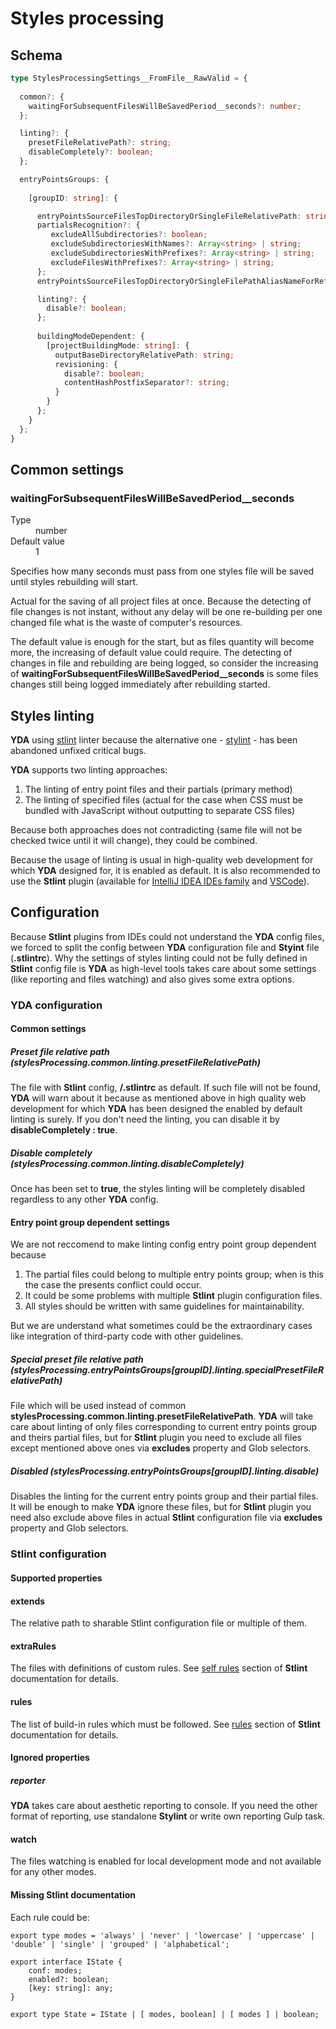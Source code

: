 # Styles processing

## Schema

```typescript
type StylesProcessingSettings__FromFile__RawValid = {
  
  common?: {
    waitingForSubsequentFilesWillBeSavedPeriod__seconds?: number;
  };

  linting?: {
    presetFileRelativePath?: string;
    disableCompletely?: boolean;
  };

  entryPointsGroups: {
    
    [groupID: string]: {

      entryPointsSourceFilesTopDirectoryOrSingleFileRelativePath: string;
      partialsRecognition?: {
         excludeAllSubdirectories?: boolean;
         excludeSubdirectoriesWithNames?: Array<string> | string;
         excludeSubdirectoriesWithPrefixes?: Array<string> | string;
         excludeFilesWithPrefixes?: Array<string> | string;
      };
      entryPointsSourceFilesTopDirectoryOrSingleFilePathAliasNameForReferencingFromHTML?: string;

      linting?: {
        disable?: boolean;
      };
      
      buildingModeDependent: {
        [projectBuildingMode: string]: {
          outputBaseDirectoryRelativePath: string;
          revisioning: {
            disable?: boolean;
            contentHashPostfixSeparator?: string;
          }
        }
      };
    }
  };
}
```

## Common settings
### waitingForSubsequentFilesWillBeSavedPeriod__seconds

<dl>
  <dt>Type</dt>
  <dd>number</dd>
  <dt>Default value</dt>
  <dd>1</dd>
</dl>

Specifies how many seconds must pass from one styles file will be saved until styles rebuilding will start.

Actual for the saving of all project files at once. Because the detecting of file changes is not instant,
without any delay will be one re-building per one changed file what is the waste of computer's resources.

The default value is enough for the start, but as files quantity will become more, the increasing of default value could
require. The detecting of changes in file and rebuilding are being logged, so consider the increasing of
**waitingForSubsequentFilesWillBeSavedPeriod__seconds** is some files changes still being logged immediately
after rebuilding started.


## Styles linting

**YDA** using [stlint](https://github.com/stylus/stlint#cli) linter because the alternative one - [stylint](https://github.com/SimenB/stylint) -
has been abandoned unfixed critical bugs.

**YDA** supports two linting approaches:

1. The linting of entry point files and their partials (primary method)
2. The linting of specified files (actual for the case when CSS must be bundled with JavaScript without outputting
   to separate CSS files)

Because both approaches does not contradicting (same file will not be checked twice until it will change), 
they could be combined.

Because the usage of linting is usual in high-quality web development for which **YDA** designed for, it is enabled as
default. It is also recommended to use the **Stlint** plugin (available for [IntelliJ IDEA IDEs family](https://github.com/stylus/stlint-idea-plugin) 
and [VSCode](https://marketplace.visualstudio.com/items?itemName=xdan.stlint-vscode-plugin)).


## Configuration

Because **Stlint** plugins from IDEs could not understand the **YDA** config files, we forced to split the config between
**YDA** configuration file and **Styint** file (**.stlintrc**). Why the settings of styles linting could not be fully defined 
in **Stlint** config file is **YDA** as high-level tools takes care about some settings (like reporting and files watching) 
and also gives some extra options.


### YDA configuration

#### Common settings

##### Preset file relative path (stylesProcessing.common.linting.presetFileRelativePath)

The file with **Stlint** config, **<ProjectRoot>/.stlintrc** as default.
If such file will not be found, **YDA** will warn about it because as mentioned above in high quality web development 
for which **YDA** has been designed the enabled by default linting is surely. 
If you don't need the linting, you can disable it by **disableCompletely : true**.


##### Disable completely (stylesProcessing.common.linting.disableCompletely)

Once has been set to **true**, the styles linting will be completely disabled regardless to any other **YDA** config.


#### Entry point group dependent settings

We are not reccomend to make linting config entry point group dependent because

1. The partial files could belong to multiple entry points group; when is this the case the presents conflict could occur.
2. It could be some problems with multiple **Stlint** plugin configuration files.
3. All styles should be written with same guidelines for maintainability.

But we are understand what sometimes could be the extraordinary cases like integration of third-party code with other guidelines.


##### Special preset file relative path (stylesProcessing.entryPointsGroups[groupID].linting.specialPresetFileRelativePath)

File which will be used instead of common **stylesProcessing.common.linting.presetFileRelativePath**.
**YDA** will take care about linting of only files corresponding to current entry points group and theirs partial files, 
but for **Stlint** plugin you need to exclude all files except mentioned above ones via **excludes** property and Glob
selectors.


##### Disabled (stylesProcessing.entryPointsGroups[groupID].linting.disable)

Disables the linting for the current entry points group and their partial files.
It will be enough to make **YDA** ignore these files, but for **Stlint** plugin you need also exclude above files in
actual **Stlint** configuration file via **excludes** property and Glob  selectors.


### Stlint configuration
#### Supported properties

#### extends

The relative path to sharable Stlint configuration file or multiple of them.


#### extraRules

The files with definitions of custom rules. See [self rules](https://github.com/stylus/stlint#self-rules) section of
**Stlint** documentation for details.


#### rules

The list of build-in rules which must be followed.
See [rules](https://github.com/stylus/stlint#rules) section of **Stlint** documentation for details. 


#### Ignored properties
##### reporter

**YDA** takes care about aesthetic reporting to console.
If you need the other format of reporting, use standalone **Stylint** or write own reporting Gulp task.


#### watch

The files watching is enabled for local development mode and not available for any other modes.


#### Missing Stlint documentation

Each rule could be:

```
export type modes = 'always' | 'never' | 'lowercase' | 'uppercase' | 'double' | 'single' | 'grouped' | 'alphabetical';

export interface IState {
	conf: modes;
	enabled?: boolean;
	[key: string]: any;
}

export type State = IState | [ modes, boolean] | [ modes ] | boolean;

```

